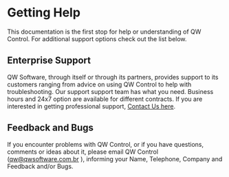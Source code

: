 # Getting Help

This documentation is the first stop for help or understanding of QW Control.  For additional support options check out the list below.

## Enterprise Support

QW Software, through itself or through its partners, provides support to its customers ranging from advice on using QW Control to help with troubleshooting. Our support support team has what you need. Business hours and 24x7 option are available for different contracts. If you are interested in getting professional support, [Contact Us here](https://www.qwcontrol.com/contact).

## Feedback and Bugs

If you encounter problems with QW Control, or if you have questions, comments or ideas about it, please email QW Control ([qw@qwsoftware.com.br](mailto:qw@qwsoftware.com.br) ), informing your Name, Telephone, Company and Feedback and/or Bugs.
